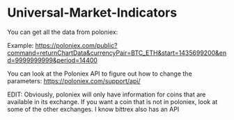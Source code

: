 ﻿# Universal-Market-Indicators
 
 You can get all the data from poloniex:

Example: https://poloniex.com/public?command=returnChartData&currencyPair=BTC_ETH&start=1435699200&end=9999999999&period=14400

You can look at the Poloniex API to figure out how to change the parameters: https://poloniex.com/support/api/

EDIT: Obviously, poloniex will only have information for coins that are available in its exchange. If you want a coin that is not in poloniex, look at some of the other exchanges. I know bittrex also has an API
